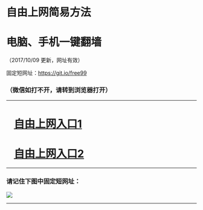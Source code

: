 ﻿# 自由上网简易方法

# 电脑、手机一键翻墙

（2017/10/09 更新，网址有效）

固定短网址：https://git.io/free99

### （微信如打不开，请转到浏览器打开）


***





# &nbsp;&nbsp; <a href="http://ft807220069.fwq-tz-1001.info/fwqtz01.html?t=10090012325 " target="_blank">自由上网入口1</a>
# &nbsp;&nbsp; <a href="http://ft2139525723.fwq-tz-1002.info/fwqtz02.html?t=100900122630 " target="_blank">自由上网入口2</a>
***

### 请记住下图中固定短网址：

<img src="https://s3-us-west-2.amazonaws.com/fwq-1001/yjfq-20170905okok.png" /> 


***

